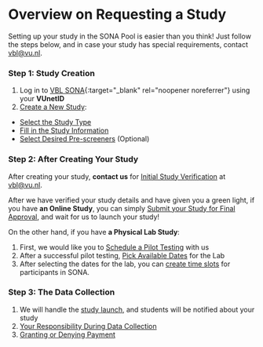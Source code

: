 # Overview on Requesting a Study

Setting up your study in the SONA Pool is easier than you think! Just follow the steps below, and in case your study has special requirements, contact [vbl@vu.nl](mailto:vbl@vu.nl).

### Step 1: Study Creation
1) Log in to [VBL SONA](https://vu-vbl.sona-systems.com){:target="_blank" rel="noopener noreferrer"} using your **VUnetID**		
2) [Create a New Study](Create_a_New_Study):		

- [Select the Study Type](Select_the_Study_Type)		
- [Fill in the Study Information](Fill_in_the_Study_Information)		
- [Select Desired Pre-screeners](/Select_Desired_Prescreeners) (Optional)		

### Step 2: After Creating Your Study

After creating your study, **contact us** for [Initial Study Verification](link-to-initial-verification) at [vbl@vu.nl](mailto:vbl@vu.nl).

After we have verified your study details and have given you a green light,	if you have **an Online Study**, you can simply [Submit your Study for Final Approval](link-to-submit-study.md), and wait for us to launch your study!

On the other hand, if you have **a Physical Lab Study**:	
1) First, we would like you to [Schedule a Pilot Testing](Schedule_a_Pilot_Testing) with us			
2) After a successful pilot testing, [Pick Available Dates](Pick_Available_Dates) for the Lab		
3) After selecting the dates for the lab, you can [create time slots](Create_Modify_or_Schedule_Time_Slots) for participants in SONA.			


### Step 3: The Data Collection

1) We will handle the [study launch](Study_Launch), and students will be notified about your study		
2) [Your Responsibility During Data Collection](Your_Responsibility_During_Data_Collection) 	
3) [Granting or Denying Payment](Granting_or_Denying_Payment)		
